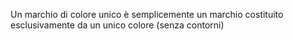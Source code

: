 Un marchio di colore unico è semplicemente un marchio costituito esclusivamente da un unico colore (senza contorni)